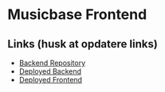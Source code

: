 # Musicbase Frontend

## Links (husk at opdatere links)

- [Backend Repository](https://github.com/svdf18/musicbase_app_backend/tree/main_production)
- [Deployed Backend](backend-deployment-link)
- [Deployed Frontend](https://svdf18.github.io/musicbase_app_frontend/)
